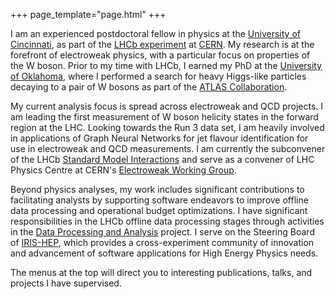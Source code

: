 +++
page_template="page.html"
+++

I am an experienced postdoctoral fellow in physics at the [University of Cincinnati](https://www.uc.edu), as part of the [LHCb experiment](https://lhcb.cern.ch) at [CERN](https://cern.ch). My research is at the forefront of electroweak physics, with a particular focus on properties of the W boson. Prior to my time with LHCb, I earned my PhD at the [University of Oklahoma](https://www.ou.edu), where I performed a search for heavy Higgs-like particles decaying to a pair of W bosons as part of the [ATLAS Collaboration](https://atlas.cern/).

My current analysis focus is spread across electroweak and QCD projects. I am leading the first measurement of W boson helicity states in the forward region at the LHC. Looking towards the Run 3 data set, I am heavily involved in applications of Graph Neural Networks for jet flavour identification for use in electroweak and QCD measurements. I am currently the subconvener of the LHCb [Standard Model Interactions](https://lhcb.web.cern.ch/lhcb_page/collaboration/organization/lhcb-conv/Physics_history_and_Sub-structure.htm) and serve as a convener of LHC Physics Centre at CERN's [Electroweak Working Group](https://lpcc.web.cern.ch/content/electroweak-precision-measurements-lhc-wg).

Beyond physics analyses, my work includes significant contributions to facilitating analysts by supporting software endeavors to improve offline data processing and operational budget optimizations. I have significant responsibilities in the LHCb offline data processing stages through activities in the [Data Processing and Analysis](https://lhcb-ap.docs.cern.ch/) project. I serve on the Steering Board of [IRIS-HEP](https://iris-hep.org/), which provides a cross-experiment community of innovation and advancement of software applications for High Energy Physics needs.

The menus at the top will direct you to interesting publications, talks, and projects I have supervised.

